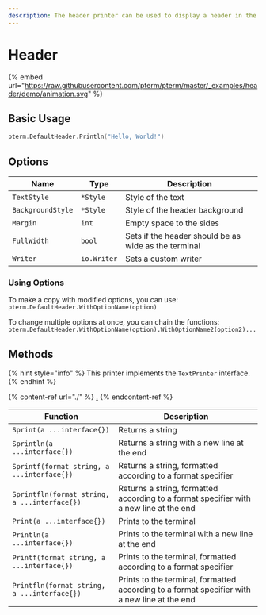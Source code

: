 ```yaml
---
description: The header printer can be used to display a header in the terminal
---
```


# Header

{% embed url="https://raw.githubusercontent.com/pterm/pterm/master/_examples/header/demo/animation.svg" %}

## Basic Usage

```go
pterm.DefaultHeader.Println("Hello, World!")
```

## Options

| Name              | Type        | Description                                          |
| ----------------- | ----------- | ---------------------------------------------------- |
| `TextStyle`       | `*Style`    | Style of the text                                    |
| `BackgroundStyle` | `*Style`    | Style of the header background                       |
| `Margin`          | `int`       | Empty space to the sides                             |
| `FullWidth`       | `bool`      | Sets if the header should be as wide as the terminal |
| `Writer`          | `io.Writer` | Sets a custom writer                                 |

### Using Options

To make a copy with modified options, you can use: `pterm.DefaultHeader.WithOptionName(option)`

To change multiple options at once, you can chain the functions: `pterm.DefaultHeader.WithOptionName(option).WithOptionName2(option2)...`

## Methods

{% hint style="info" %}
This printer implements the `TextPrinter` interface.
{% endhint %}

{% content-ref url="./" %}
[.](./)
{% endcontent-ref %}



| Function                                     | Description                                                                                  |
| -------------------------------------------- | -------------------------------------------------------------------------------------------- |
| `Sprint(a ...interface{})`                   | Returns a string                                                                             |
| `Sprintln(a ...interface{})`                 | Returns a string with a new line at the end                                                  |
| `Sprintf(format string, a ...interface{})`   | Returns a string, formatted according to a format specifier                                  |
| `Sprintfln(format string, a ...interface{})` | Returns a string, formatted according to a format specifier with a new line at the end       |
| `Print(a ...interface{})`                    | Prints to the terminal                                                                       |
| `Println(a ...interface{})`                  | Prints to the terminal with a new line at the end                                            |
| `Printf(format string, a ...interface{})`    | Prints to the terminal, formatted according to a format specifier                            |
| `Printfln(format string, a ...interface{})`  | Prints to the terminal, formatted according to a format specifier with a new line at the end |
